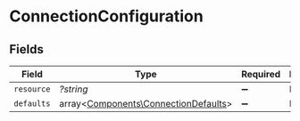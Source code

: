 # ConnectionConfiguration


## Fields

| Field                                                                                 | Type                                                                                  | Required                                                                              | Description                                                                           | Example                                                                               |
| ------------------------------------------------------------------------------------- | ------------------------------------------------------------------------------------- | ------------------------------------------------------------------------------------- | ------------------------------------------------------------------------------------- | ------------------------------------------------------------------------------------- |
| `resource`                                                                            | *?string*                                                                             | :heavy_minus_sign:                                                                    | N/A                                                                                   | leads                                                                                 |
| `defaults`                                                                            | array<[Components\ConnectionDefaults](../../Models/Components/ConnectionDefaults.md)> | :heavy_minus_sign:                                                                    | N/A                                                                                   |                                                                                       |